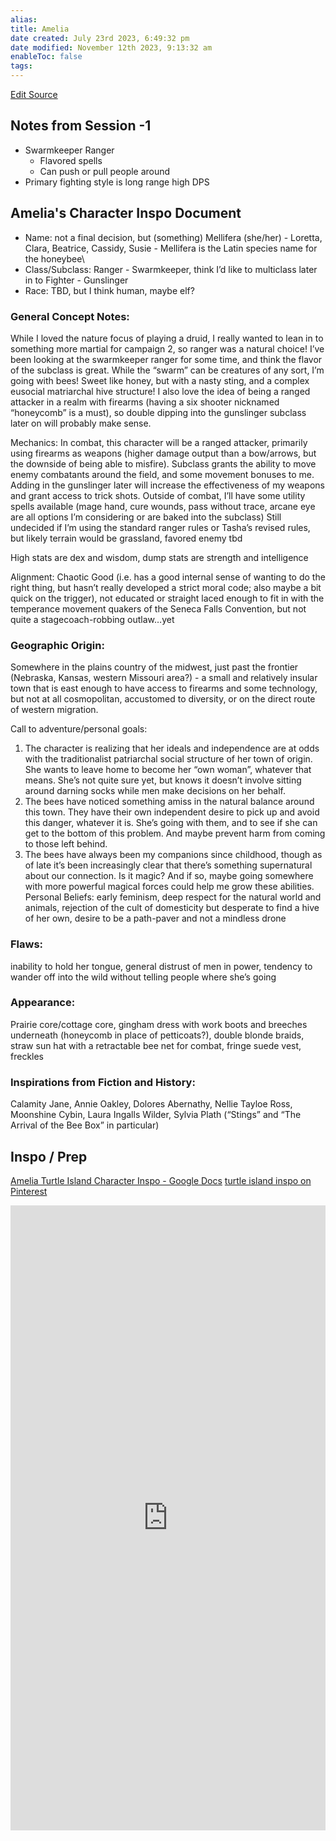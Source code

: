 ```yaml
---
alias: 
title: Amelia
date created: July 23rd 2023, 6:49:32 pm
date modified: November 12th 2023, 9:13:32 am
enableToc: false
tags: 
---
```

[Edit Source](https://github.com/bradhaas/TheCompendium-v2/blob/main/PCs/Amelia.md)
## Notes from Session -1
- Swarmkeeper Ranger
	- Flavored spells
	- Can push or pull people around
- Primary fighting style is long range high DPS
## Amelia's Character Inspo Document
- Name: not a final decision, but (something) Mellifera (she/her) - Loretta, Clara, Beatrice, Cassidy, Susie - Mellifera is the Latin species name for the honeybee\
- Class/Subclass: Ranger - Swarmkeeper, think I’d like to multiclass later in to Fighter - Gunslinger
- Race: TBD, but I think human, maybe elf?
### General Concept Notes:
While I loved the nature focus of playing a druid, I really wanted to lean in to something more martial for campaign 2, so ranger was a natural choice! I’ve been looking at the swarmkeeper ranger for some time, and think the flavor of the subclass is great. While the “swarm” can be creatures of any sort, I’m going with bees! Sweet like honey, but with a nasty sting, and a complex eusocial matriarchal hive structure! I also love the idea of being a ranged attacker in a realm with firearms (having a six shooter nicknamed “honeycomb” is a must), so double dipping into the gunslinger subclass later on will probably make sense.

Mechanics: In combat, this character will be a ranged attacker, primarily using firearms as weapons (higher damage output than a bow/arrows, but the downside of being able to misfire). Subclass grants the ability to move enemy combatants around the field, and some movement bonuses to me. Adding in the gunslinger later will increase the effectiveness of my weapons and grant access to trick shots. Outside of combat, I’ll have some utility spells available (mage hand, cure wounds, pass without trace, arcane eye are all options I’m considering or are baked into the subclass)
Still undecided if I’m using the standard ranger rules or Tasha’s revised rules, but likely terrain would be grassland, favored enemy tbd

High stats are dex and wisdom, dump stats are strength and intelligence

Alignment: Chaotic Good (i.e. has a good internal sense of wanting to do the right thing, but hasn’t really developed a strict moral code; also maybe a bit quick on the trigger), not educated or straight laced enough to fit in with the temperance movement quakers of the Seneca Falls Convention, but not quite a stagecoach-robbing outlaw…yet
### Geographic Origin:
Somewhere in the plains country of the midwest, just past the frontier (Nebraska, Kansas, western Missouri area?) - a small and relatively insular town that is east enough to have access to firearms and some technology, but not at all cosmopolitan, accustomed to diversity, or on the direct route of western migration.

Call to adventure/personal goals:
1. The character is realizing that her ideals and independence are at odds with the traditionalist patriarchal social structure of her town of origin. She wants to leave home to become her “own woman”, whatever that means. She’s not quite sure yet, but knows it doesn’t involve sitting around darning socks while men make decisions on her behalf.
2. The bees have noticed something amiss in the natural balance around this town. They have their own independent desire to pick up and avoid this danger, whatever it is. She’s going with them, and to see if she can get to the bottom of this problem. And maybe prevent harm from coming to those left behind.
3. The bees have always been my companions since childhood, though as of late it’s been increasingly clear that there’s something supernatural about our connection. Is it magic? And if so, maybe going somewhere with more powerful magical forces could help me grow these abilities.
Personal Beliefs: early feminism, deep respect for the natural world and animals, rejection of the cult of domesticity but desperate to find a hive of her own, desire to be a path-paver and not a mindless drone
### Flaws:
inability to hold her tongue, general distrust of men in power, tendency to wander off into the wild without telling people where she’s going
### Appearance:
Prairie core/cottage core, gingham dress with work boots and breeches underneath (honeycomb in place of petticoats?), double blonde braids, straw sun hat with a retractable bee net for combat, fringe suede vest, freckles
### Inspirations from Fiction and History:
Calamity Jane, Annie Oakley, Dolores Abernathy, Nellie Tayloe Ross, Moonshine Cybin, Laura Ingalls Wilder, Sylvia Plath (“Stings” and “The Arrival of the Bee Box” in particular)

## Inspo / Prep
[Amelia Turtle Island Character Inspo - Google Docs](https://docs.google.com/document/d/1rJP9-WxMRLG8i8GbymIbNJX8DN1nHHUnOp8tRn5Mcq0/edit)
[turtle island inspo on Pinterest](https://www.pinterest.com/ameliarbrooks/turtle-island-inspo/)
<iframe src='https://widgets.sociablekit.com/pinterest-board/iframe/178362' frameborder='0' width='100%' height='1000'></iframe>
